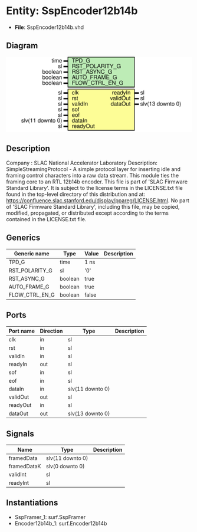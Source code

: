# Entity: SspEncoder12b14b

- **File**: SspEncoder12b14b.vhd
## Diagram

![Diagram](SspEncoder12b14b.svg "Diagram")
## Description

Company    : SLAC National Accelerator Laboratory
Description: SimpleStreamingProtocol - A simple protocol layer for inserting
idle and framing control characters into a raw data stream. This module
ties the framing core to an RTL 12b14b encoder.
This file is part of 'SLAC Firmware Standard Library'.
It is subject to the license terms in the LICENSE.txt file found in the
top-level directory of this distribution and at:
   https://confluence.slac.stanford.edu/display/ppareg/LICENSE.html.
No part of 'SLAC Firmware Standard Library', including this file,
may be copied, modified, propagated, or distributed except according to
the terms contained in the LICENSE.txt file.
## Generics

| Generic name   | Type    | Value | Description |
| -------------- | ------- | ----- | ----------- |
| TPD_G          | time    | 1 ns  |             |
| RST_POLARITY_G | sl      | '0'   |             |
| RST_ASYNC_G    | boolean | true  |             |
| AUTO_FRAME_G   | boolean | true  |             |
| FLOW_CTRL_EN_G | boolean | false |             |
## Ports

| Port name | Direction | Type             | Description |
| --------- | --------- | ---------------- | ----------- |
| clk       | in        | sl               |             |
| rst       | in        | sl               |             |
| validIn   | in        | sl               |             |
| readyIn   | out       | sl               |             |
| sof       | in        | sl               |             |
| eof       | in        | sl               |             |
| dataIn    | in        | slv(11 downto 0) |             |
| validOut  | out       | sl               |             |
| readyOut  | in        | sl               |             |
| dataOut   | out       | slv(13 downto 0) |             |
## Signals

| Name        | Type             | Description |
| ----------- | ---------------- | ----------- |
| framedData  | slv(11 downto 0) |             |
| framedDataK | slv(0 downto 0)  |             |
| validInt    | sl               |             |
| readyInt    | sl               |             |
## Instantiations

- SspFramer_1: surf.SspFramer
- Encoder12b14b_1: surf.Encoder12b14b
